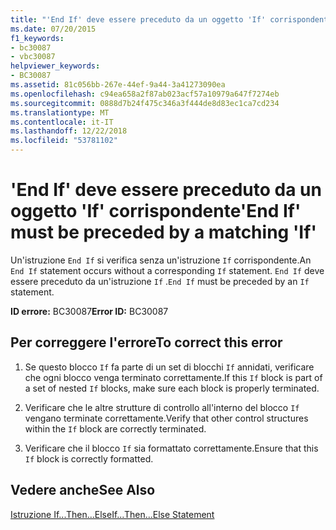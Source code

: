 ```yaml
---
title: "'End If' deve essere preceduto da un oggetto 'If' corrispondente"
ms.date: 07/20/2015
f1_keywords:
- bc30087
- vbc30087
helpviewer_keywords:
- BC30087
ms.assetid: 81c056bb-267e-44ef-9a44-3a41273090ea
ms.openlocfilehash: c94ea658a2f87ab023acf57a10979a647f7274eb
ms.sourcegitcommit: 0888d7b24f475c346a3f444de8d83ec1ca7cd234
ms.translationtype: MT
ms.contentlocale: it-IT
ms.lasthandoff: 12/22/2018
ms.locfileid: "53781102"
---
```

# <a name="end-if-must-be-preceded-by-a-matching-if"></a><span data-ttu-id="964e3-102">'End If' deve essere preceduto da un oggetto 'If' corrispondente</span><span class="sxs-lookup"><span data-stu-id="964e3-102">'End If' must be preceded by a matching 'If'</span></span>
<span data-ttu-id="964e3-103">Un'istruzione `End If` si verifica senza un'istruzione `If` corrispondente.</span><span class="sxs-lookup"><span data-stu-id="964e3-103">An `End If` statement occurs without a corresponding `If` statement.</span></span> <span data-ttu-id="964e3-104">`End If` deve essere preceduto da un'istruzione `If` .</span><span class="sxs-lookup"><span data-stu-id="964e3-104">`End If` must be preceded by an `If` statement.</span></span>  
  
 <span data-ttu-id="964e3-105">**ID errore:** BC30087</span><span class="sxs-lookup"><span data-stu-id="964e3-105">**Error ID:** BC30087</span></span>  
  
## <a name="to-correct-this-error"></a><span data-ttu-id="964e3-106">Per correggere l'errore</span><span class="sxs-lookup"><span data-stu-id="964e3-106">To correct this error</span></span>  
  
1.  <span data-ttu-id="964e3-107">Se questo blocco `If` fa parte di un set di blocchi `If` annidati, verificare che ogni blocco venga terminato correttamente.</span><span class="sxs-lookup"><span data-stu-id="964e3-107">If this `If` block is part of a set of nested `If` blocks, make sure each block is properly terminated.</span></span>  
  
2.  <span data-ttu-id="964e3-108">Verificare che le altre strutture di controllo all'interno del blocco `If` vengano terminate correttamente.</span><span class="sxs-lookup"><span data-stu-id="964e3-108">Verify that other control structures within the `If` block are correctly terminated.</span></span>  
  
3.  <span data-ttu-id="964e3-109">Verificare che il blocco `If` sia formattato correttamente.</span><span class="sxs-lookup"><span data-stu-id="964e3-109">Ensure that this `If` block is correctly formatted.</span></span>  
  
## <a name="see-also"></a><span data-ttu-id="964e3-110">Vedere anche</span><span class="sxs-lookup"><span data-stu-id="964e3-110">See Also</span></span>  
 [<span data-ttu-id="964e3-111">Istruzione If...Then...Else</span><span class="sxs-lookup"><span data-stu-id="964e3-111">If...Then...Else Statement</span></span>](../../visual-basic/language-reference/statements/if-then-else-statement.md)
